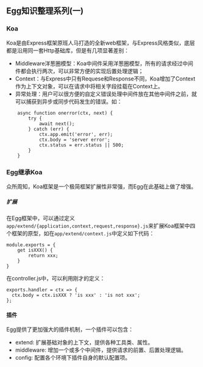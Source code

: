 ## Egg知识整理系列(一)

### Koa

Koa是由Express框架原班人马打造的全新web框架，与Express风格类似，底层都是沿用同一套Http基础库，但是有几项显著差别：

- Middleware洋葱圈模型：Koa中间件采用洋葱圈模型，所有的请求经过中间件都会执行两次，可以非常方便的实现后置处理逻辑；
- Context：与Express中只有Requese和Response不同，Koa增加了Context作为上下文对象，可以在请求中将相关字段挂载在Context上。
- 异常处理：用户可以很方便的自定义错误处理中间件放在其他中间件之前，就可以捕获到异步或同步代码发生的错误。如：
```shell
    async function onerror(ctx, next) {
        try {
            await next();
        } catch (err) {
            ctx.app.emit('error', err);
            ctx.body = 'server error';
            ctx.status = err.status || 500;
        }
    }
```

### Egg继承Koa

众所周知，Koa框架是一个极简框架扩展性非常强，而Egg在此基础上做了增强。

##### 扩展
在Egg框架中，可以通过定义`app/extend/{application,context,request,response}.js`来扩展Koa框架中四个框架的原型，如在`app/extend/context.js`中定义如下代码：
```shell
module.exports = {
    get isXXX() {
        return xxx;
    }
}
```
在controller.js中，可以利用刚才的定义：
```shell
exports.handler = ctx => {
  ctx.body = ctx.isXXX ? 'is xxx' : 'is not xxx';
};
```

#### 插件

Egg提供了更加强大的插件机制，一个插件可以包含：

- extend: 扩展基础对象的上下文，提供各种工具类、属性。
- middleware: 增加一个或多个中间件，提供请求的前置、后置处理逻辑。
- config: 配置各个环境下插件自身的默认配置项。
